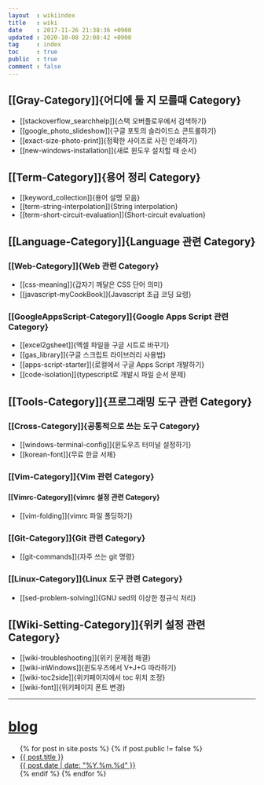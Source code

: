 ```yaml
---
layout  : wikiindex
title   : wiki
date    : 2017-11-26 21:38:36 +0900
updated : 2020-10-08 22:08:42 +0900
tag     : index
toc     : true
public  : true
comment : false
---
```


## [[Gray-Category]]{어디에 둘 지 모를때 Category}

* [[stackoverflow_searchhelp]]{스택 오버플로우에서 검색하기}
* [[google_photo_slideshow]]{구글 포토의 슬라이드쇼 콘트롤하기}
* [[exact-size-photo-print]]{정확한 사이즈로 사진 인쇄하기}
* [[new-windows-installation]]{새로 윈도우 설치할 때 순서}

## [[Term-Category]]{용어 정리 Category}

* [[keyword_collection]]{용어 설명 모음}
* [[term-string-interpolation]]{String interpolation}
* [[term-short-circuit-evaluation]]{Short-circuit evaluation}

## [[Language-Category]]{Language 관련 Category}

### [[Web-Category]]{Web 관련 Category}
* [[css-meaning]]{갑자기 깨달은 CSS 단어 의미}
* [[javascript-myCookBook]]{Javascript 초급 코딩 요령}

### [[GoogleAppsScript-Category]]{Google Apps Script 관련 Category}

* [[excel2gsheet]]{엑셀 파일을 구글 시트로 바꾸기}
* [[gas_library]]{구글 스크립트 라이브러리 사용법}
* [[apps-script-starter]]{로컬에서 구글 Apps Script 개발하기}
* [[code-isolation]]{typescript로 개발시 파일 순서 문제}

## [[Tools-Category]]{프로그래밍 도구 관련 Category}

### [[Cross-Category]]{공통적으로 쓰는 도구 Category}

* [[windows-terminal-config]]{윈도우즈 터미널 설정하기}
* [[korean-font]]{무료 한글 서체}

### [[Vim-Category]]{Vim 관련 Category}

#### [[Vimrc-Category]]{vimrc 설정 관련 Category}

* [[vim-folding]]{vimrc 파일 폴딩하기}

### [[Git-Category]]{Git 관련 Category}

* [[git-commands]]{자주 쓰는 git 명령}

### [[Linux-Category]]{Linux 도구 관련 Category}

* [[sed-problem-solving]]{GNU sed의 이상한 정규식 처리}

##  [[Wiki-Setting-Category]]{위키 설정 관련 Category}

* [[wiki-troubleshooting]]{위키 문제점 해결} 
* [[wiki-inWindows]]{윈도우즈에서 V+J+G 따라하기}
* [[wiki-toc2side]]{위키페이지에서 toc 위치 조정}
* [[wiki-font]]{위키페이지 폰트 변경} 


---

# [blog](/blog/)
<div>
    <ul class="leaders">
{% for post in site.posts %}
    {% if post.public != false %}
        <li>
            <a class="post-link" href="{{ post.url | prepend: site.baseurl }}">
                <span>{{ post.title }}</span>
                <div>{{ post.date | date: "%Y.%m.%d" }}</div>
            </a>
        </li>
    {% endif %}
{% endfor %}
    </ul>
</div>


